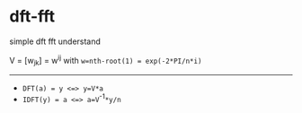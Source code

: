 # dft-fft
simple dft fft understand

V = [w<sub>jk</sub>] = w<sup>ij</sup> with `w=nth-root(1) = exp(-2*PI/n*i)`

------------------
-  `DFT(a) = y <=> y=V*a`
-  `IDFT(y) = a <=> a=V`<sup>-1</sup>`*y/n`

